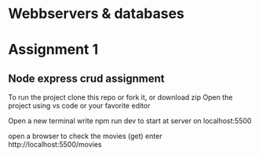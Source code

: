 # Webbservers & databases
# Assignment 1

## Node express crud assignment

To run the project clone this repo or fork it, or download zip
Open the project using vs code or your favorite editor

Open a new terminal
write npm run dev to start at server on localhost:5500

open a browser to check the movies (get) enter http://localhost:5500/movies